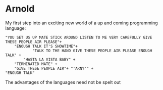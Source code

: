 # Arnold

My first step into an exciting new world of a up and coming programming language:

```
"YOU SET US UP MATE STICK AROUND LISTEN TO ME VERY CAREFULLY GIVE THESE PEOPLE AIR PLEASE"+ 
	"ENOUGH TALK IT'S SHOWTIME"+
			"TALK TO THE HAND GIVE THESE PEOPLE AIR PLEASE ENOUGH TALK" +
		"HASTA LA VISTA BABY" +
	"TERMINATED MATE" +
	"GIVE THESE PEOPLE AIR"+ "'ARNY'" +
"ENOUGH TALK"
```	

The advantages of the languages need not be spelt out 
